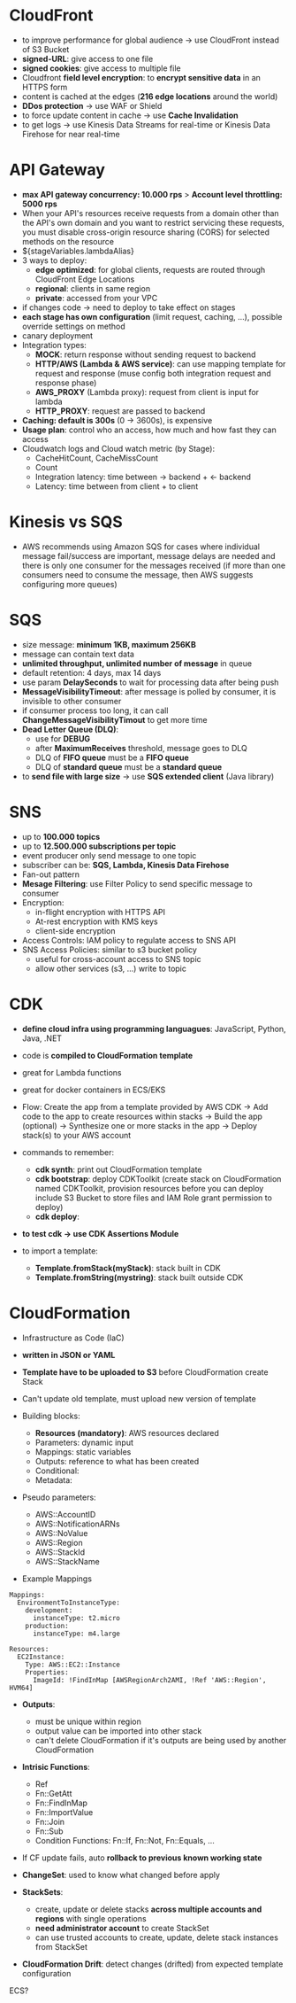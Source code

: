 
# CloudFront
- to improve performance for global audience -> use CloudFront instead of S3 Bucket
- **signed-URL**: give access to one file
- **signed cookies**: give access to multiple file
- Cloudfront **field level encryption**: to **encrypt sensitive data** in an HTTPS form
- content is cached at the edges (**216 edge locations** around the world)
- **DDos protection** -> use WAF or Shield
- to force update content in cache -> use **Cache Invalidation**
- to get logs -> use Kinesis Data Streams for real-time or Kinesis Data Firehose for near real-time


# API Gateway
- **max API gateway concurrency: 10.000 rps** > **Account level throttling: 5000 rps**
- When your API's resources receive requests from a domain other than the API's own domain and you want to restrict servicing these requests, you must disable cross-origin resource sharing (CORS) for selected methods on the resource
- ${stageVariables.lambdaAlias} 
- 3 ways to deploy:
  + **edge optimized**: for global clients, requests are routed through CloudFront Edge Locations
  + **regional**: clients in same region
  + **private**: accessed from your VPC
- if changes code -> need to deploy to take effect on stages
- **each stage has own configuration** (limit request, caching, ...),  possible override settings on method
- canary deployment
- Integration types:
  + **MOCK**: return response without sending request to backend
  + **HTTP/AWS (Lambda & AWS service)**: can use mapping template for request and response (muse config both integration request and response phase) 
  + **AWS_PROXY** (Lambda proxy): request from client is input for lambda
  + **HTTP_PROXY**: request are passed to backend
- **Caching: default is 300s** (0 -> 3600s), is expensive
- **Usage plan**: control who an access, how much and how fast they can access
- Cloudwatch logs and Cloud watch metric (by Stage): 
  + CacheHitCount, CacheMissCount
  + Count
  + Integration latency: time between -> backend + <- backend
  + Latency: time between from client + to client


# Kinesis vs SQS
- AWS recommends using Amazon SQS for cases where individual message fail/success are important, message delays are needed and there is only one consumer for the messages received (if more than one consumers need to consume the message, then AWS suggests configuring more queues)

# SQS
- size message: **minimum 1KB, maximum 256KB**
- message can contain text data
- **unlimited throughput, unlimited number of message** in queue
- default retention: 4 days, max 14 days
- use param **DelaySeconds** to wait for processing data after being push
- **MessageVisibilityTimeout**: after message is polled by consumer, it is invisible to other consumer
- if consumer process too long, it can call **ChangeMessageVisibilityTimout** to get more time
- **Dead Letter Queue (DLQ)**:
  + use for **DEBUG**
  + after **MaximumReceives** threshold, message goes to DLQ
  + DLQ of **FIFO     queue** must be a **FIFO     queue**
  + DLQ of **standard queue** must be a **standard queue**
- to **send file with large size** -> use **SQS extended client** (Java library)


# SNS
- up to **100.000 topics**
- up to **12.500.000 subscriptions per topic**
- event producer only send message to one topic
- subscriber can be: **SQS, Lambda, Kinesis Data Firehose**
- Fan-out pattern
- **Mesage Filtering**: use Filter Policy to send specific message to consumer
- Encryption:
  + in-flight encryption with HTTPS API
  + At-rest encryption with KMS keys
  + client-side encryption
- Access Controls: IAM policy to regulate access to SNS API
- SNS Access Policies: similar to s3 bucket policy
  + useful for cross-account access to SNS topic
  + allow other services (s3, ...) write to topic


# CDK
- **define cloud infra using programming languagues**: JavaScript, Python, Java, .NET
- code is **compiled to CloudFormation template**
- great for Lambda functions
- great for docker containers in ECS/EKS
- Flow: 
Create the app from a template provided by AWS CDK -> Add code to the app to create resources within stacks -> Build the app (optional) -> Synthesize one or more stacks in the app -> Deploy stack(s) to your AWS account
- commands to remember:  
  + **cdk synth**: print out CloudFormation template
  + **cdk bootstrap**: deploy CDKToolkit (create stack on CloudFormation named CDKToolkit, provision resources before you can deploy include S3 Bucket to store files and IAM Role grant permission to deploy)
  + **cdk deploy**:

- **to test cdk -> use CDK Assertions Module**
- to import a template:
  + **Template.fromStack(myStack)**: stack built in CDK
  + **Template.fromString(mystring)**: stack built outside CDK


# CloudFormation
- Infrastructure as Code (IaC)
- **written in JSON or YAML**
- **Template have to be uploaded to S3** before CloudFormation create Stack
- Can't update old template, must upload new version of template
- Building blocks:
  + **Resources (mandatory)**: AWS resources declared
  + Parameters: dynamic input
  + Mappings: static variables
  + Outputs: reference to what has been created
  + Conditional: 
  + Metadata:
- Pseudo parameters:
  + AWS::AccountID
  + AWS::NotificationARNs
  + AWS::NoValue
  + AWS::Region
  + AWS::StackId
  + AWS::StackName

- Example Mappings
```
Mappings:
  EnvironmentToInstanceType:
    development:
      instanceType: t2.micro
    production:
      instanceType: m4.large

Resources:
  EC2Instance:
    Type: AWS::EC2::Instance
    Properties:
      ImageId: !FindInMap [AWSRegionArch2AMI, !Ref 'AWS::Region', HVM64]
```

- **Outputs**:
  + must be unique within region
  + output value can be imported into other stack
  + can't delete CloudFormation if it's outputs are being used by another CloudFormation

- **Intrisic Functions**:
  + Ref
  + Fn::GetAtt
  + Fn::FindInMap
  + Fn::ImportValue
  + Fn::Join
  + Fn::Sub
  + Condition Functions: Fn::If, Fn::Not, Fn::Equals, ...

- If CF update fails, auto **rollback to previous known working state**
- **ChangeSet**: used to know what changed before apply
- **StackSets**: 
  + create, update or delete stacks **across multiple accounts and regions** with single operations
  + **need administrator account** to create StackSet
  + can use trusted accounts to create, update, delete stack instances from StackSet
- **CloudFormation Drift**: detect changes (drifted) from expected template configuration




ECS?
